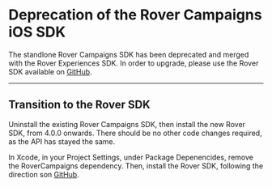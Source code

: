 # Deprecation of the Rover Campaigns iOS SDK

The standlone Rover Campaigns SDK has been deprecated and merged with the Rover Experiences SDK.  In order to upgrade, please use the Rover SDK available on [GitHub](https://github.com/RoverPlatform/rover-ios).

---

## Transition to the Rover SDK

Uninstall the existing Rover Campaigns SDK, then install the new Rover SDK, from 4.0.0 onwards.  There should be no other code changes required, as the API has stayed the same.

In Xcode, in your Project Settings, under Package Depenencides, remove the RoverCampaigns dependency.  Then, install the Rover SDK, following the direction son [GitHub](https://github.com/RoverPlatform/rover-ios).
